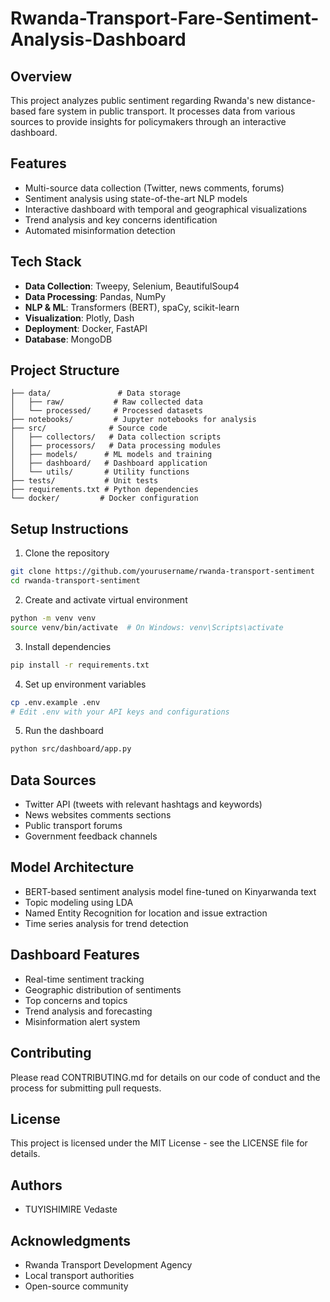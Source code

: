 # Rwanda-Transport-Fare-Sentiment-Analysis-Dashboard
## Overview
This project analyzes public sentiment regarding Rwanda's new distance-based fare system in public transport. It processes data from various sources to provide insights for policymakers through an interactive dashboard.

## Features
- Multi-source data collection (Twitter, news comments, forums)
- Sentiment analysis using state-of-the-art NLP models
- Interactive dashboard with temporal and geographical visualizations
- Trend analysis and key concerns identification
- Automated misinformation detection

## Tech Stack
- **Data Collection**: Tweepy, Selenium, BeautifulSoup4
- **Data Processing**: Pandas, NumPy
- **NLP & ML**: Transformers (BERT), spaCy, scikit-learn
- **Visualization**: Plotly, Dash
- **Deployment**: Docker, FastAPI
- **Database**: MongoDB

## Project Structure
```
├── data/               # Data storage
│   ├── raw/           # Raw collected data
│   └── processed/     # Processed datasets
├── notebooks/         # Jupyter notebooks for analysis
├── src/              # Source code
│   ├── collectors/   # Data collection scripts
│   ├── processors/   # Data processing modules
│   ├── models/      # ML models and training
│   ├── dashboard/   # Dashboard application
│   └── utils/       # Utility functions
├── tests/           # Unit tests
├── requirements.txt # Python dependencies
└── docker/         # Docker configuration
```

## Setup Instructions
1. Clone the repository
```bash
git clone https://github.com/yourusername/rwanda-transport-sentiment
cd rwanda-transport-sentiment
```

2. Create and activate virtual environment
```bash
python -m venv venv
source venv/bin/activate  # On Windows: venv\Scripts\activate
```

3. Install dependencies
```bash
pip install -r requirements.txt
```

4. Set up environment variables
```bash
cp .env.example .env
# Edit .env with your API keys and configurations
```

5. Run the dashboard
```bash
python src/dashboard/app.py
```

## Data Sources
- Twitter API (tweets with relevant hashtags and keywords)
- News websites comments sections
- Public transport forums
- Government feedback channels

## Model Architecture
- BERT-based sentiment analysis model fine-tuned on Kinyarwanda text
- Topic modeling using LDA
- Named Entity Recognition for location and issue extraction
- Time series analysis for trend detection

## Dashboard Features
- Real-time sentiment tracking
- Geographic distribution of sentiments
- Top concerns and topics
- Trend analysis and forecasting
- Misinformation alert system

## Contributing
Please read CONTRIBUTING.md for details on our code of conduct and the process for submitting pull requests.

## License
This project is licensed under the MIT License - see the LICENSE file for details.

## Authors
- TUYISHIMIRE Vedaste


## Acknowledgments
- Rwanda Transport Development Agency
- Local transport authorities
- Open-source community 
